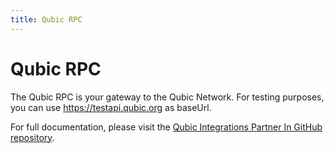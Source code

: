 ```yaml
---
title: Qubic RPC
---
```

#  Qubic RPC

The Qubic RPC is your gateway to the Qubic Network. For testing purposes, you can use https://testapi.qubic.org as baseUrl.

For full documentation, please visit the [Qubic Integrations Partner In GitHub repository](https://qubic.github.io/integration/Partners/).
